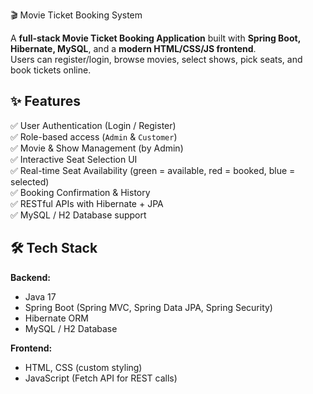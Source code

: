 🎬 Movie Ticket Booking System

A **full-stack Movie Ticket Booking Application** built with **Spring Boot, Hibernate, MySQL**, and a **modern HTML/CSS/JS frontend**.  
Users can register/login, browse movies, select shows, pick seats, and book tickets online.

## ✨ Features

✅ User Authentication (Login / Register)  
✅ Role-based access (`Admin` & `Customer`)  
✅ Movie & Show Management (by Admin)  
✅ Interactive Seat Selection UI  
✅ Real-time Seat Availability (green = available, red = booked, blue = selected)  
✅ Booking Confirmation & History  
✅ RESTful APIs with Hibernate + JPA  
✅ MySQL / H2 Database support  

## 🛠️ Tech Stack

**Backend:**  
- Java 17  
- Spring Boot (Spring MVC, Spring Data JPA, Spring Security)  
- Hibernate ORM  
- MySQL / H2 Database  

**Frontend:**  
- HTML, CSS (custom styling)  
- JavaScript (Fetch API for REST calls)
  


